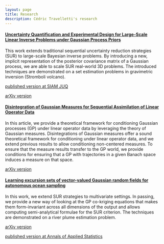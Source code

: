 ```yaml
---
layout: page
title: Research
description: Cédric Travelletti's research
---
```



#### <u>Uncertainty Quantification and Experimental Design for Large-Scale Linear Inverse Problems under Gaussian Process Priors</u>
This work extends traditional sequential uncertainty reduction strategies (SUR) 
to large-scale Bayesian inverse problems. 
By introducing a new, implicit representation of the posterior covariance matrix of a 
Gaussian process, we are able to scale SUR real-world 3D problems. 
The introduced techniques are demonstrated on a set estimation problems in gravimetric inversion 
(Stromboli volcano).

[published version at SIAM JUQ](https://doi.org/10.1137/21M1445028)

[arXiv version](https://doi.org/10.48550/arXiv.2109.03457)




#### <u>Disintegration of Gaussian Measures for Sequential Assimilation of Linear Operator Data</u>
In this article, we provide a theoretical framework for conditioning Gaussian processes (GP) 
under linear operator data by leveraging the theory of Gaussian measures. 
Disintegrations of Gaussian measures offer a sound theoretical framework for conditioning under 
linear operator data, and we extend previous results to allow conditioning non-centered measures. 
To ensure that the measure results transfer to the GP world, we provide conditions for ensuring 
that a GP with trajectories in a given Banach space induces a measure on that space.

[arXiv version](https://doi.org/10.48550/arXiv.2207.13581)



#### <u>Learning excursion sets of vector-valued Gaussian random fields for autonomous ocean sampling</u>
In this work, we extend SUR strategies to multivariate settings. In passing, we provide a new 
way of looking at the GP co-kriging equations that makes them form-invariant across 
all dimensions of the output and allows computing semi-analytical formulae for the SUR criterion. 
The techniques are demonstrated on a river plume estimation problem.

[arXiv version](https://doi.org/10.48550/arXiv.2007.03722)

[published version at Annals of Applied Statistics](https://doi.org/10.1214/21-AOAS1451)


<!-- Note: this is how to write a comment in HTML. Everything in here won't show up on your webpage.-->

<!--
To increase the size of the title, use fewer # in front of the paper title.
To decrease the size of the title, use more #. 
To remove the italics, remove the * before and after the description
To remove the underline from the title, remove the <u> tags (<u> and </u>)
-->
